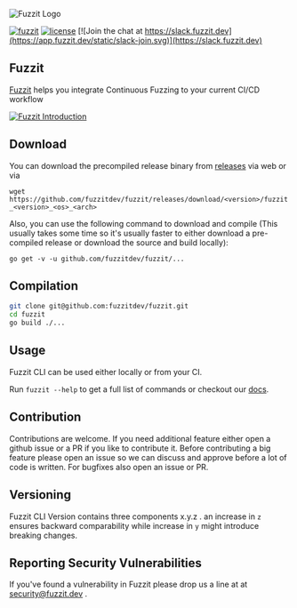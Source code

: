 ![Fuzzit Logo](https://app.fuzzit.dev/static/fuzzit.svg)

[![fuzzit](https://app.fuzzit.dev/static/fuzzit-passing-green.svg)](https://app.fuzzit.dev)
[![license](https://app.fuzzit.dev/static/license-apache-blue.svg)](https://github.com/fuzzitdev/Fuzzit/blob/master/LICENSE)
[![Join the chat at https://slack.fuzzit.dev](https://app.fuzzit.dev/static/slack-join.svg)](https://slack.fuzzit.dev)

## Fuzzit
[Fuzzit](https://fuzzit.dev) helps you integrate Continuous Fuzzing to your current CI/CD workflow

[![Fuzzit Introduction](https://img.youtube.com/vi/Va7rfTTPiNo/maxresdefault.jpg)](https://www.youtube.com/watch?v=Va7rfTTPiNo)

## Download

You can download the precompiled release binary from [releases](https://github.com/fuzzitdev/fuzzit/releases) via web
or via

`wget https://github.com/fuzzitdev/fuzzit/releases/download/<version>/fuzzit_<version>_<os>_<arch>`

Also, you can use the following command to download and compile (This usually takes some time so it's usually faster to either download a pre-compiled release or download the source and build locally):

`go get -v -u github.com/fuzzitdev/fuzzit/...`

## Compilation

```bash
git clone git@github.com:fuzzitdev/fuzzit.git
cd fuzzit
go build ./...
```

## Usage

Fuzzit CLI can be used either locally or from your CI.

Run `fuzzit --help` to get a full list of commands or checkout our [docs](https://docs.fuzzit.dev).

## Contribution

Contributions are welcome. If you need additional feature either open a github issue or a PR
if you like to contribute it. Before contributing a big feature please open an issue so we can discuss and 
approve before a lot of code is written. For bugfixes also open an issue or PR.


## Versioning

Fuzzit CLI Version contains three components x.y.z . an increase in `z` ensures backward comparability while increase
in `y` might introduce breaking changes.  

## Reporting Security Vulnerabilities

If you've found a vulnerability in Fuzzit please drop us a line at at [security@fuzzit.dev](security@fuzzit.dev)
. 

